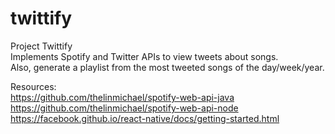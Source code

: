 # twittify

Project Twittify<br>
Implements Spotify and Twitter APIs to view tweets about songs.<br>
Also, generate a playlist from the most tweeted songs of the day/week/year.

Resources:<br>
https://github.com/thelinmichael/spotify-web-api-java<br>
https://github.com/thelinmichael/spotify-web-api-node<br>
https://facebook.github.io/react-native/docs/getting-started.html<br>
